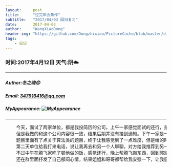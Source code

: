 ```yaml
---
layout:     post
title:      "过完年会焦作"
subtitle:   "2017/04/03 回归复习"
date:       2017-04-03
author:     "WangXiaoDong"
header-img: "https://github.com/Dongzhixiao/PictureCache/blob/master/diaryPic/20170403.jpg?raw=true"
tags:
    - 日记
---
```


### 时间:2017年4月12日 天气:阴:cloud:
-----
#####   Author:冬之晓:angry:
#####   Email: 347916416@qq.com
#####   MyAppearance: ![MyAppearance](../MyPicture.JPG "我的头像")
----------

<pre>
    今天，面试了两家单位，都是我投简历的公司，上午一家感觉面试的还行，是一家哈尔滨的机器人公司，虽然题目有点偏，
    但是我做的和这个公司内容很一致，结果后期并没有接到通知。下午一家是一个网信类的公司，也是先做题题，
    题目里面有了点关于算法类的题目，终于让我感觉到了一点难度，但是给的时间太少，不过最后勉强做的差不多。面试后本来以为没有通过，
    第二天单位给我打来电话，说让我再去和另一个人聊聊。对方给我推荐到另一家创业公司。这一天就这样结束了。
    不过中午在腾飞家吃了顿他做的饭，感觉还行，晚上帮腾飞搬东西，回到郭凯家就非常晚啦，当天我还是感觉有点郁闷，
    还在群里面抒发了自己郁闷心情，结果姐姐和哥哥都帮给我安慰一下，让我感觉好多了。
</pre>

